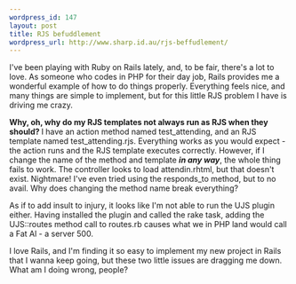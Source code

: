 ```yaml
--- 
wordpress_id: 147
layout: post
title: RJS befuddlement
wordpress_url: http://www.sharp.id.au/rjs-beffudlement/
---
```

I've been playing with Ruby on Rails lately, and, to be fair, there's a lot to love. As someone who codes in PHP for their day job, Rails provides me a wonderful example of how to do things properly. Everything feels nice, and many things are simple to implement, but for this little RJS problem I have is driving me crazy.

<strong>Why, oh, why do my RJS templates not always run as RJS when they should?
</strong>
I have an action method named test_attending, and an RJS template named test_attending.rjs. Everything works as you would expect - the action runs and the RJS template executes correctly. However, if I change the name of the method and template <strong>*in any way*</strong>, the whole thing fails to work. The controller looks to load attendin.rhtml, but that doesn't exist. Nightmare! I've even tried using the responds_to method, but to no avail. Why does changing the method name break everything?

As if to add insult to injury, it looks like I'm not able to run the UJS plugin either. Having installed the plugin and called the rake task, adding the UJS::routes method call to routes.rb causes what we in PHP land would call a Fat Al - a server 500.

I love Rails, and I'm finding it so easy to implement my new project in Rails that I wanna keep going, but these two little issues are dragging me down. What am I doing wrong, people?
